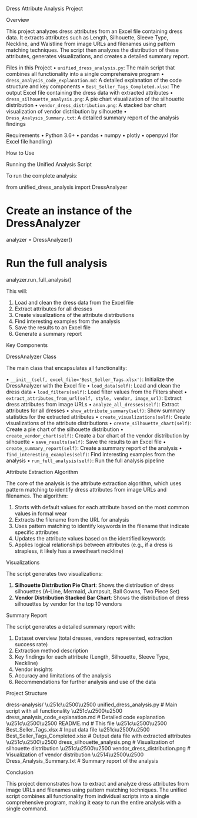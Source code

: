 Dress Attribute Analysis Project

Overview

This project analyzes dress attributes from an Excel file containing dress data. It extracts attributes such as Length, Silhouette, Sleeve Type, Neckline, and Waistline from image URLs and filenames using pattern matching techniques. The script then analyzes the distribution of these attributes, generates visualizations, and creates a detailed summary report.


Files in this Project
• `unified_dress_analysis.py`: The main script that combines all functionality into a single comprehensive program
• `dress_analysis_code_explanation.md`: A detailed explanation of the code structure and key components
• `Best_Seller_Tags_Completed.xlsx`: The output Excel file containing the dress data with extracted attributes
• `dress_silhouette_analysis.png`: A pie chart visualization of the silhouette distribution
• `vendor_dress_distribution.png`: A stacked bar chart visualization of vendor distribution by silhouette
• `Dress_Analysis_Summary.txt`: A detailed summary report of the analysis findings


Requirements
• Python 3.6+
• pandas
• numpy
• plotly
• openpyxl (for Excel file handling)


How to Use

Running the Unified Analysis Script

To run the complete analysis:


from unified_dress_analysis import DressAnalyzer

# Create an instance of the DressAnalyzer
analyzer = DressAnalyzer()

# Run the full analysis
analyzer.run_full_analysis()


This will:
1. Load and clean the dress data from the Excel file
2. Extract attributes for all dresses
3. Create visualizations of the attribute distributions
4. Find interesting examples from the analysis
5. Save the results to an Excel file
6. Generate a summary report





Key Components

DressAnalyzer Class

The main class that encapsulates all functionality:

• `__init__(self, excel_file='Best_Seller_Tags.xlsx')`: Initialize the DressAnalyzer with the Excel file
• `load_data(self)`: Load and clean the dress data
• `load_filters(self)`: Load filter values from the Filters sheet
• `extract_attributes_from_url(self, style, vendor, image_url)`: Extract dress attributes from image URLs
• `analyze_all_dresses(self)`: Extract attributes for all dresses
• `show_attribute_summary(self)`: Show summary statistics for the extracted attributes
• `create_visualizations(self)`: Create visualizations of the attribute distributions
• `create_silhouette_chart(self)`: Create a pie chart of the silhouette distribution
• `create_vendor_chart(self)`: Create a bar chart of the vendor distribution by silhouette
• `save_results(self)`: Save the results to an Excel file
• `create_summary_report(self)`: Create a summary report of the analysis
• `find_interesting_examples(self)`: Find interesting examples from the analysis
• `run_full_analysis(self)`: Run the full analysis pipeline


Attribute Extraction Algorithm

The core of the analysis is the attribute extraction algorithm, which uses pattern matching to identify dress attributes from image URLs and filenames. The algorithm:

1. Starts with default values for each attribute based on the most common values in formal wear
2. Extracts the filename from the URL for analysis
3. Uses pattern matching to identify keywords in the filename that indicate specific attributes
4. Updates the attribute values based on the identified keywords
5. Applies logical relationships between attributes (e.g., if a dress is strapless, it likely has a sweetheart neckline)


Visualizations

The script generates two visualizations:

1. **Silhouette Distribution Pie Chart**: Shows the distribution of dress silhouettes (A-Line, Mermaid, Jumpsuit, Ball Gowns, Two Piece Set)
2. **Vendor Distribution Stacked Bar Chart**: Shows the distribution of dress silhouettes by vendor for the top 10 vendors


Summary Report

The script generates a detailed summary report with:

1. Dataset overview (total dresses, vendors represented, extraction success rate)
2. Extraction method description
3. Key findings for each attribute (Length, Silhouette, Sleeve Type, Neckline)
4. Vendor insights
5. Accuracy and limitations of the analysis
6. Recommendations for further analysis and use of the data


Project Structure

dress-analysis/
\u251c\u2500\u2500 unified_dress_analysis.py      # Main script with all functionality
\u251c\u2500\u2500 dress_analysis_code_explanation.md  # Detailed code explanation
\u251c\u2500\u2500 README.md                      # This file
\u251c\u2500\u2500 Best_Seller_Tags.xlsx          # Input data file
\u251c\u2500\u2500 Best_Seller_Tags_Completed.xlsx  # Output data file with extracted attributes
\u251c\u2500\u2500 dress_silhouette_analysis.png  # Visualization of silhouette distribution
\u251c\u2500\u2500 vendor_dress_distribution.png  # Visualization of vendor distribution
\u2514\u2500\u2500 Dress_Analysis_Summary.txt     # Summary report of the analysis


Conclusion

This project demonstrates how to extract and analyze dress attributes from image URLs and filenames using pattern matching techniques. The unified script combines all functionality from individual scripts into a single comprehensive program, making it easy to run the entire analysis with a single command.